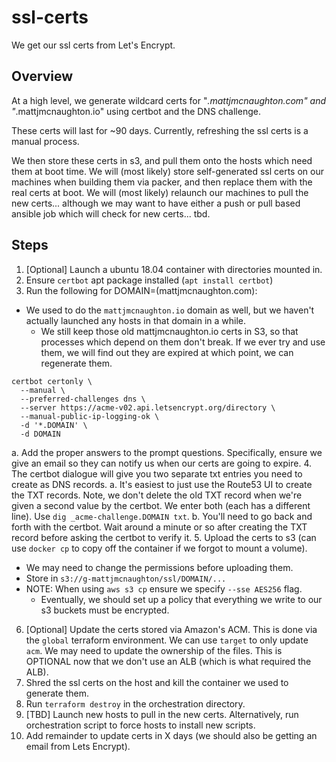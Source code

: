# ssl-certs

We get our ssl certs from Let's Encrypt.

## Overview

At a high level, we generate wildcard certs for "*.mattjmcnaughton.com" and
"*.mattjmcnaughton.io" using certbot and the DNS challenge.

These certs will last for ~90 days. Currently, refreshing the ssl certs is a
manual process.

We then store these certs in s3, and pull them onto the hosts which need them at
boot time. We will (most likely) store self-generated ssl certs on our machines
when building them via packer, and then replace them with the real certs at
boot. We will (most likely) relaunch our machines to pull the new certs...
although we may want to have either a push or pull based ansible job which will
check for new certs... tbd.

## Steps

1. [Optional] Launch a ubuntu 18.04 container with directories mounted in.
2. Ensure `certbot` apt package installed (`apt install certbot`)
3. Run the following for DOMAIN=(mattjmcnaughton.com):
  - We used to do the `mattjmcnaughton.io` domain as well, but we haven't
    actually launched any hosts in that domain in a while.
    - We still keep those old mattjmcnaughton.io certs in S3, so that processes
      which depend on them don't break. If we ever try and use them, we will
      find out they are expired at which point, we can regenerate them.
```
certbot certonly \
  --manual \
  --preferred-challenges dns \
  --server https://acme-v02.api.letsencrypt.org/directory \
  --manual-public-ip-logging-ok \
  -d '*.DOMAIN' \
  -d DOMAIN
```

  a. Add the proper answers to the prompt questions. Specifically, ensure we
  give an email so they can notify us when our certs are going to expire.
4. The certbot dialogue will give you two separate txt entries you need to create as DNS records.
  a. It's easiest to just use the Route53 UI to create the TXT records. Note, we
  don't delete the old TXT record when we're given a second value by the
  certbot. We enter both (each has a different line). Use `dig _acme-challenge.DOMAIN txt`.
  b. You'll need to go back and forth with the certbot. Wait around a minute or
      so after creating the TXT record before asking the certbot to verify it.
5. Upload the certs to s3 (can use `docker cp` to copy off the container if we
   forgot to mount a volume).
  - We may need to change the permissions before uploading them.
  - Store in `s3://g-mattjmcnaughton/ssl/DOMAIN/...`
  - NOTE: When using `aws s3 cp` ensure we specify `--sse AES256` flag.
    - Eventually, we should set up a policy that everything we write to our s3
      buckets must be encrypted.
6. [Optional] Update the certs stored via Amazon's ACM. This is done via the `global`
   terraform environment. We can use `target` to only update `acm`. We may need
   to update the ownership of the files. This is OPTIONAL now that we don't use
   an ALB (which is what required the ALB).
7. Shred the ssl certs on the host and kill the container we used to generate
   them.
8. Run `terraform destroy` in the orchestration directory.
9. [TBD] Launch new hosts to pull in the new certs. Alternatively, run
   orchestration script to force hosts to install new scripts.
10. Add remainder to update certs in X days (we should also be getting an email
   from Lets Encrypt).
